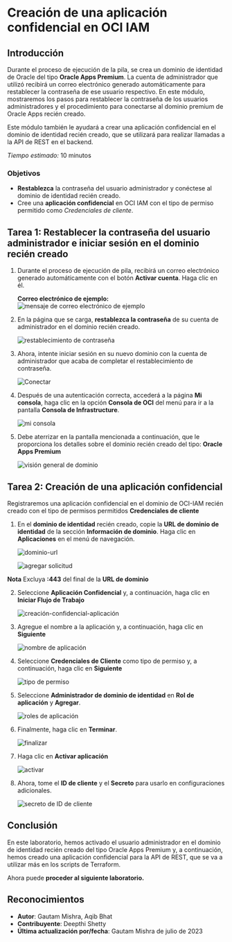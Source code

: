 # Creación de una aplicación confidencial en OCI IAM

## Introducción

Durante el proceso de ejecución de la pila, se crea un dominio de identidad de Oracle del tipo **Oracle Apps Premium**. La cuenta de administrador que utilizó recibirá un correo electrónico generado automáticamente para restablecer la contraseña de ese usuario respectivo. En este módulo, mostraremos los pasos para restablecer la contraseña de los usuarios administradores y el procedimiento para conectarse al dominio premium de Oracle Apps recién creado.

Este módulo también le ayudará a crear una aplicación confidencial en el dominio de identidad recién creado, que se utilizará para realizar llamadas a la API de REST en el backend.

_Tiempo estimado:_ 10 minutos

### Objetivos

*   **Restablezca** la contraseña del usuario administrador y conéctese al dominio de identidad recién creado.
*   Cree una **aplicación confidencial** en OCI IAM con el tipo de permiso permitido como _Credenciales de cliente_.

## Tarea 1: Restablecer la contraseña del usuario administrador e iniciar sesión en el dominio recién creado

1.  Durante el proceso de ejecución de pila, recibirá un correo electrónico generado automáticamente con el botón **Activar cuenta**. Haga clic en él.
    
    **Correo electrónico de ejemplo:** ![mensaje de correo electrónico de ejemplo](./images/sample-email.jpg "mensaje de correo electrónico de ejemplo")
    
2.  En la página que se carga, **restablezca la contraseña** de su cuenta de administrador en el dominio recién creado.
    
    ![restablecimiento de contraseña](./images/password-reset.jpg "restablecimiento de contraseña")
    
3.  Ahora, intente iniciar sesión en su nuevo dominio con la cuenta de administrador que acaba de completar el restablecimiento de contraseña.
    
    ![Conectar](./images/sign-in.jpg "Conectar")
    
4.  Después de una autenticación correcta, accederá a la página **Mi consola**, haga clic en la opción **Consola de OCI** del menú para ir a la pantalla **Consola de Infrastructure**.
    
    ![mi consola](./images/myconsole.jpg "mi consola")
    
5.  Debe aterrizar en la pantalla mencionada a continuación, que le proporciona los detalles sobre el dominio recién creado del tipo: **Oracle Apps Premium**
    
    ![visión general de dominio](./images/domain-overview.jpg "visión general de dominio")
    

## Tarea 2: Creación de una aplicación confidencial

Registraremos una aplicación confidencial en el dominio de OCI-IAM recién creado con el tipo de permisos permitidos **Credenciales de cliente**

1.  En el **dominio de identidad** recién creado, copie la **URL de dominio de identidad** de la sección **Información de dominio**. Haga clic en **Aplicaciones** en el menú de navegación.
    
    ![dominio-url](./images/domain-url.jpg "dominio-url")
    
    ![agregar solicitud](./images/add-application.jpg "agregar solicitud")
    

**Nota** Excluya **:443** del final de la **URL de dominio**

2.  Seleccione **Aplicación Confidencial** y, a continuación, haga clic en **Iniciar Flujo de Trabajo**
    
    ![creación-confidencial-aplicación](./images/create-confidential-application.jpg "creación-confidencial-aplicación")
    
3.  Agregue el nombre a la aplicación y, a continuación, haga clic en **Siguiente**
    
    ![nombre de aplicación](./images/app-name.jpg "nombre de aplicación")
    
4.  Seleccione **Credenciales de Cliente** como tipo de permiso y, a continuación, haga clic en **Siguiente**
    
    ![tipo de permiso](./images/grant-type.jpg "tipo de permiso")
    
5.  Seleccione **Administrador de dominio de identidad** en **Rol de aplicación** y **Agregar**.
    
    ![roles de aplicación](./images/app-roles.jpg "roles de aplicación")
    
6.  Finalmente, haga clic en **Terminar**.
    
    ![finalizar](./images/finish.jpg "finalizar")
    
7.  Haga clic en **Activar aplicación**
    
    ![activar](./images/activate.jpg "activar")
    
8.  Ahora, tome el **ID de cliente** y el **Secreto** para usarlo en configuraciones adicionales.
    
    ![secreto de ID de cliente](./images/client-id-secret.jpg "secreto de ID de cliente")
    

## Conclusión

En este laboratorio, hemos activado el usuario administrador en el dominio de identidad recién creado del tipo Oracle Apps Premium y, a continuación, hemos creado una aplicación confidencial para la API de REST, que se va a utilizar más en los scripts de Terraform.

Ahora puede **proceder al siguiente laboratorio.**

## Reconocimientos

*   **Autor**: Gautam Mishra, Aqib Bhat
*   **Contribuyente**: Deepthi Shetty
*   **Última actualización por/fecha**: Gautam Mishra de julio de 2023